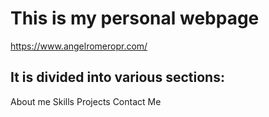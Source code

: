 # This is my personal webpage
https://www.angelromeropr.com/ 

## It is divided into various sections:

About me
Skills
Projects
Contact Me 
